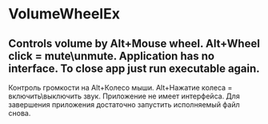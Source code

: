 # VolumeWheelEx
Controls volume by Alt+Mouse wheel.
Alt+Wheel click = mute\unmute.
Application has no interface. To close app just run executable again.
---------------------------------------------------------------------
Контроль громкости на Alt+Колесо мыши.
Alt+Нажатие колеса = включить\выключить звук.
Приложение не имеет интерфейса. Для завершения приложения достаточно запустить исполняемый файл снова.
